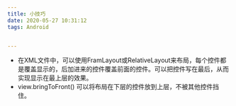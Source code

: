 ```yaml
---
title: 小技巧
date: 2020-05-27 10:31:12
tags: Android


---
```


<!--more-->

- 在XML文件中，可以使用FramLayout或RelativeLayout来布局，每个控件都是覆盖显示的，后加进来的控件覆盖前面的控件。可以把控件写在最后，从而实现显示在最上层的效果。
- view.bringToFront() 可以将布局在下层的控件放到上层，不被其他控件挡住。
  